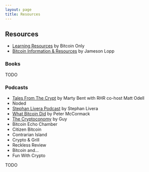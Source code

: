 ```yaml
---
layout: page
title: Resources
---
```


## Resources

- [Learning Resources][bitcoin-only] by Bitcoin Only
- [Bitcoin Information & Resources][lopp] by Jameson Lopp

### Books

TODO

### Podcasts

- [Tales From The Crypt][tftc] by Marty Bent with RHR co-host Matt Odell
- Noded
- [Stephan Livera Podcast][slp] by Stephan Livera
- [What Bitcoin Did][wbd] by Peter McCormack
- [The Cryptoconomy][cryptoconomy] by Guy
- Bitcoin Echo Chamber
- Citizen Bitcoin
- Contrarian Island
- Crypto & Grill
- Reckless Review
- Bitcoin and...
- Fun With Crypto

<!-- Resources -->
[lopp]: https://www.lopp.net/bitcoin-information.html
[bitcoin-only]: https://bitcoin-only.com/
[guy]: https://cryptoconomy.life/
[guy-books]: https://cryptoconomy.life/bitcoin-survivors-book-list/

<!-- Books -->

<!-- Podcasts -->
[tftc]: https://tftc.io/tales-from-the-crypt/
[slp]: https://stephanlivera.com/
[wbd]: https://www.whatbitcoindid.com/
[cryptoconomy]: https://cryptoconomy.life/


<!-- Twitter People -->
TODO

